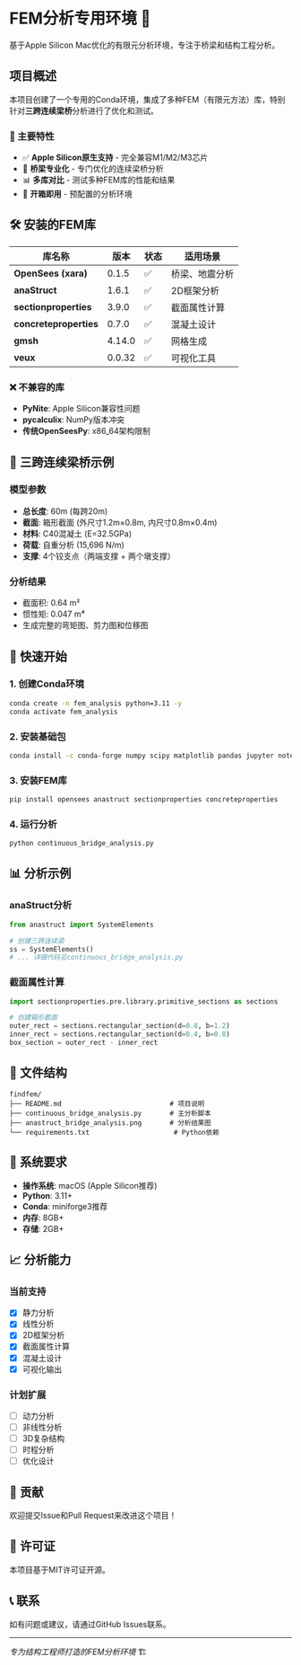 # FEM分析专用环境 🌉

基于Apple Silicon Mac优化的有限元分析环境，专注于桥梁和结构工程分析。

## 项目概述

本项目创建了一个专用的Conda环境，集成了多种FEM（有限元方法）库，特别针对**三跨连续梁桥**分析进行了优化和测试。

### 🎯 主要特性

- ✅ **Apple Silicon原生支持** - 完全兼容M1/M2/M3芯片
- 🌉 **桥梁专业化** - 专门优化的连续梁桥分析
- 📊 **多库对比** - 测试多种FEM库的性能和结果
- 🔧 **开箱即用** - 预配置的分析环境

## 🛠️ 安装的FEM库

| 库名称 | 版本 | 状态 | 适用场景 |
|--------|------|------|----------|
| **OpenSees (xara)** | 0.1.5 | ✅ | 桥梁、地震分析 |
| **anaStruct** | 1.6.1 | ✅ | 2D框架分析 |
| **sectionproperties** | 3.9.0 | ✅ | 截面属性计算 |
| **concreteproperties** | 0.7.0 | ✅ | 混凝土设计 |
| **gmsh** | 4.14.0 | ✅ | 网格生成 |
| **veux** | 0.0.32 | ✅ | 可视化工具 |

### ❌ 不兼容的库
- **PyNite**: Apple Silicon兼容性问题
- **pycalculix**: NumPy版本冲突  
- **传统OpenSeesPy**: x86_64架构限制

## 🌉 三跨连续梁桥示例

### 模型参数
- **总长度**: 60m (每跨20m)
- **截面**: 箱形截面 (外尺寸1.2m×0.8m, 内尺寸0.8m×0.4m)
- **材料**: C40混凝土 (E=32.5GPa)
- **荷载**: 自重分析 (15,696 N/m)
- **支撑**: 4个铰支点（两端支撑 + 两个墩支撑）

### 分析结果
- 截面积: 0.64 m²
- 惯性矩: 0.047 m⁴
- 生成完整的弯矩图、剪力图和位移图

## 🚀 快速开始

### 1. 创建Conda环境
```bash
conda create -n fem_analysis python=3.11 -y
conda activate fem_analysis
```

### 2. 安装基础包
```bash
conda install -c conda-forge numpy scipy matplotlib pandas jupyter notebook -y
```

### 3. 安装FEM库
```bash
pip install opensees anastruct sectionproperties concreteproperties
```

### 4. 运行分析
```bash
python continuous_bridge_analysis.py
```

## 📊 分析示例

### anaStruct分析
```python
from anastruct import SystemElements

# 创建三跨连续梁
ss = SystemElements()
# ... 详细代码见continuous_bridge_analysis.py
```

### 截面属性计算
```python
import sectionproperties.pre.library.primitive_sections as sections

# 创建箱形截面
outer_rect = sections.rectangular_section(d=0.8, b=1.2)
inner_rect = sections.rectangular_section(d=0.4, b=0.8)
box_section = outer_rect - inner_rect
```

## 📁 文件结构

```
findfem/
├── README.md                           # 项目说明
├── continuous_bridge_analysis.py       # 主分析脚本
├── anastruct_bridge_analysis.png       # 分析结果图
└── requirements.txt                     # Python依赖
```

## 🔧 系统要求

- **操作系统**: macOS (Apple Silicon推荐)
- **Python**: 3.11+
- **Conda**: miniforge3推荐
- **内存**: 8GB+
- **存储**: 2GB+

## 📈 分析能力

### 当前支持
- [x] 静力分析
- [x] 线性分析  
- [x] 2D框架分析
- [x] 截面属性计算
- [x] 混凝土设计
- [x] 可视化输出

### 计划扩展
- [ ] 动力分析
- [ ] 非线性分析
- [ ] 3D复杂结构
- [ ] 时程分析
- [ ] 优化设计

## 🤝 贡献

欢迎提交Issue和Pull Request来改进这个项目！

## 📄 许可证

本项目基于MIT许可证开源。

## 📞 联系

如有问题或建议，请通过GitHub Issues联系。

---

*专为结构工程师打造的FEM分析环境* 🏗️ 